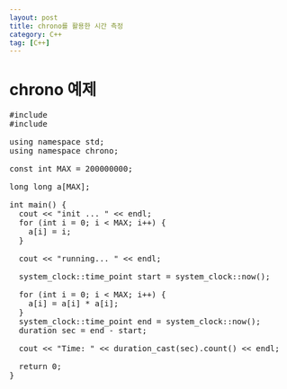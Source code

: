 ```yaml
---
layout: post
title: chrono를 활용한 시간 측정
category: C++
tag: [C++]
---
```

# chrono 예제

<pre class="prettyprint">
#include <iostream>
#include <chrono>

using namespace std;
using namespace chrono;

const int MAX = 200000000;

long long a[MAX];

int main() {
  cout << "init ... " << endl;
  for (int i = 0; i < MAX; i++) {
    a[i] = i;
  }

  cout << "running... " << endl;

  system_clock::time_point start = system_clock::now();
  
  for (int i = 0; i < MAX; i++) {
    a[i] = a[i] * a[i];
  }
  system_clock::time_point end = system_clock::now();
  duration<double> sec = end - start;

  cout << "Time: " << duration_cast<std::chrono::milliseconds>(sec).count() << endl;

  return 0;
}
</pre>